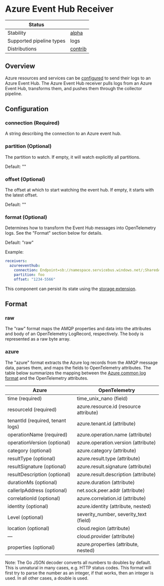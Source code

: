 # Azure Event Hub Receiver

| Status                   |           |
| ------------------------ |-----------|
| Stability                | [alpha]   |
| Supported pipeline types | logs      |
| Distributions            | [contrib] |

## Overview
Azure resources and services can be
[configured](https://learn.microsoft.com/en-us/azure/azure-monitor/essentials/diagnostic-settings)
to send their logs to an Azure Event Hub. The Azure Event Hub receiver pulls logs from an Azure
Event Hub, transforms them, and pushes them through the collector pipeline.

## Configuration

### connection (Required)
A string describing the connection to an Azure event hub.

### partition (Optional)
The partition to watch. If empty, it will watch explicitly all partitions.

Default: ""

### offset (Optional)
The offset at which to start watching the event hub. If empty, it starts with the latest offset.

Default: ""

### format (Optional)
Determines how to transform the Event Hub messages into OpenTelemetry logs. See the "Format"
section below for details.

Default: "raw"

Example:

```yaml
receivers:
  azureeventhub:
    connection: Endpoint=sb://namespace.servicebus.windows.net/;SharedAccessKeyName=RootManageSharedAccessKey;SharedAccessKey=superSecret1234=;EntityPath=hubName
    partition: foo
    offset: "1234-5566"
```

This component can persist its state using the [storage extension].

## Format

### raw

The "raw" format maps the AMQP properties and data into the
attributes and body of an OpenTelemetry LogRecord, respectively.
The body is represented as a raw byte array.

### azure

The "azure" format extracts the Azure log records from the AMQP
message data, parses them, and maps the fields to OpenTelemetry
attributes. The table below summarizes the mapping between the 
[Azure common log format](https://learn.microsoft.com/en-us/azure/azure-monitor/essentials/resource-logs-schema)
and the OpenTelemetry attributes.


| Azure                            | OpenTelemetry                          | 
|----------------------------------|----------------------------------------|
| time (required)                  | time_unix_nano (field)                 | 
| resourceId (required)            | azure.resource.id (resource attribute) | 
| tenantId (required, tenant logs) | azure.tenant.id (attribute)            | 
| operationName (required)         | azure.operation.name (attribute)       |
| operationVersion (optional)      | azure.operation.version (attribute)    | 
| category (optional)              | azure.category (attribute)             | 
| resultType (optional)            | azure.result.type (attribute)          | 
| resultSignature (optional)       | azure.result.signature (attribute)     | 
| resultDescription (optional)     | azure.result.description (attribute)   | 
| durationMs (optional)            | azure.duration (attribute)             | 
| callerIpAddress (optional)       | net.sock.peer.addr (attribute)         | 
| correlationId (optional)         | azure.correlation.id (attribute)       | 
| identity (optional)              | azure.identity (attribute, nested)     |
| Level (optional)                 | severity_number, severity_text (field) | 
| location (optional)              | cloud.region (attribute)               | 
| —                                | cloud.provider (attribute)             | 
| properties (optional)            | azure.properties (attribute, nested)   | 

Note: The Go JSON decoder converts all numbers to doubles by default. This is
unnatural in many cases, e.g. HTTP status codes. This format will first try to 
parse the number as an integer, if that works, then an integer is used. In all
other cases, a double is used.

[alpha]: https://github.com/open-telemetry/opentelemetry-collector#alpha
[contrib]: https://github.com/open-telemetry/opentelemetry-collector-releases/tree/main/distributions/otelcol-contrib
[storage extension]: https://github.com/open-telemetry/opentelemetry-collector-contrib/tree/main/extension/storage
